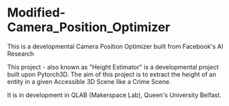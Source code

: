 # Modified-Camera_Position_Optimizer
This is a developmental Camera Position Optimizer built from Facebook's AI Research

This project - also known as "Height Estimator" is a developmental project built upon Pytorch3D. The aim of this project is to extract the height of an entity in a given Accessible 3D Scene like a Crime Scene. 

It is in development in QLAB (Makerspace Lab), Queen's University Belfast.
